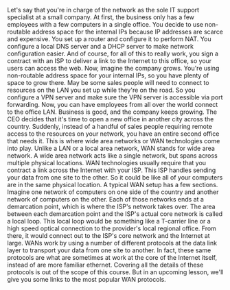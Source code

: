 Let's say that you're in charge
of the network as the sole IT support specialist at a small company. At first, the business only has a few employees
with a few computers in a single office. You decide to use non-routable
address space for the internal IPs because IP
addresses are scarce and expensive. You set up a router and
configure it to perform NAT. You configure a local DNS server and a DHCP server to make
network configuration easier. And of course, for all of this to really
work, you sign a contract with an ISP to deliver a link to the Internet to this
office, so your users can access the web. Now, imagine the company grows. You're using non-routable address
space for your internal IPs, so you have plenty of space to grow there. May be some sales people will need to
connect to resources on the LAN you set up while they're on the road. So you configure a VPN server and make sure the VPN server is
accessible via port forwarding. Now, you can have employees from all over
the world connect to the office LAN. Business is good, and
the company keeps growing. The CEO decides that it's time to open
a new office in another city across the country. Suddenly, instead of a handful of sales
people requiring remote access to the resources on your network, you have
an entire second office that needs it. This is where wide area networks or
WAN technologies come into play. Unlike a LAN or a local area network,
WAN stands for wide area network. A wide area network acts
like a single network, but spans across multiple physical locations. WAN technologies usually require that you
contract a link across the Internet with your ISP. This ISP handles sending your
data from one site to the other. So it could be like all of your computers
are in the same physical location. A typical WAN setup has a few sections. Imagine one network of computers
on one side of the country and another network of computers on the other. Each of those networks ends
at a demarcation point, which is where the ISP's
network takes over. The area between each
demarcation point and the ISP's actual core network
is called a local loop. This local loop would be
something like a T-carrier line or a high speed optical connection to
the provider's local regional office. From there, it would connect out
to the ISP's core network and the Internet at large. WANs work by using a number of different
protocols at the data link layer to transport your data from
one site to another. In fact, these same protocols
are what are sometimes at work at the core of the Internet itself,
instead of are more familiar ethernet. Covering all the details of these
protocols is out of the scope of this course. But in an upcoming lesson, we'll give you some links to
the most popular WAN protocols.
